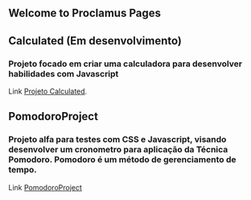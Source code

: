 ## Welcome to Proclamus Pages

## Calculated (Em desenvolvimento)

### Projeto focado em criar uma calculadora para desenvolver habilidades com Javascript

Link [Projeto Calculated](https://proclamus.github.io/Calculated/calculated.html).

## PomodoroProject

### Projeto alfa para testes com CSS e Javascript, visando desenvolver um cronometro para aplicação da Técnica Pomodoro. Pomodoro é um método de gerenciamento de tempo.

Link [PomodoroProject](https://proclamus.github.io/PomodoroProject/)
